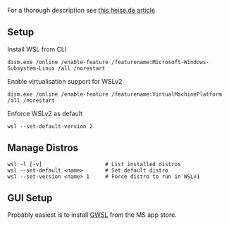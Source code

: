 
For a thorough description see [this heise.de article](https://www.golem.de/news/visual-studio-code-wie-docker-mit-wsl-2-funktioniert-2011-151327.htm)

## Setup 

Install WSL from CLI

    dism.exe /online /enable-feature /featurename:Microsoft-Windows-Subsystem-Linux /all /norestart

Enable virtualisation support for WSLv2

    dism.exe /online /enable-feature /featurename:VirtualMachinePlatform /all /norestart

Enforce WSLv2 as default

    wsl --set-default-version 2

## Manage Distros

    wsl -l [-v]                    # List installed distros
    wsl --set-default <name>       # Set default distro
    wsl --set-version <name> 1     # Force distro to run in WSLv1

## GUI Setup

Probably easiest is to install [GWSL](https://github.com/Opticos/GWSL-Source) from the MS app store.
